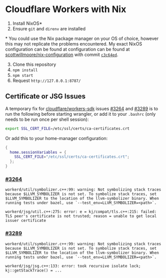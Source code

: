 # Cloudflare Workers with Nix

1. Install NixOS\*
2. Ensure `git` and `direnv` are installed

\* You could use the Nix package manager on your OS of choice, however this may not replicate the problems encountered. My exact NixOS configuration can be found at configuration can be found at [scottwillmoore/nix-configuration](https://github.com/scottwillmoore/nix-configuration) with commit [`c3c64ed`](https://github.com/scottwillmoore/nix-configuration/tree/c3c64ed0cdafa34a7a8156ac70c1a34c884e064e).

3. Clone this repository
4. `npm install`
5. `npm start`
6. Request `http://127.0.0.1:8787/`



## Certificate or JSG Issues

A temporary fix for [cloudflare/workers-sdk](https://github.com/cloudflare/workers-sdk) issues [#3264](https://github.com/cloudflare/workers-sdk/issues/3264) and [#3289](https://github.com/cloudflare/workers-sdk/issues/3289) is to run the following before starting wrangler, or add it to your `.bashrc` (only needs to be run once per shell session):

```bash
export SSL_CERT_FILE=/etc/ssl/certs/ca-certificates.crt
```

Or add this to your home-manager configuration:

```nix
{
  home.sessionVariables = {
    SSL_CERT_FILE="/etc/ssl/certs/ca-certificates.crt";
  };
}
```

### [#3264](https://github.com/cloudflare/workers-sdk/issues/3264)
```
workerd/util/symbolizer.c++:99: warning: Not symbolizing stack traces because $LLVM_SYMBOLIZER is not set. To symbolize stack traces, set $LLVM_SYMBOLIZER to the location of the llvm-symbolizer binary. When running tests under bazel, use `--test_env=LLVM_SYMBOLIZER=<path>`.

workerd/jsg/util.c++:275: error: e = kj/compat/tls.c++:215: failed: TLS peer's certificate is not trusted; reason = unable to get local issuer certificate
```

### [#3289](https://github.com/cloudflare/workers-sdk/issues/3289)
```
workerd/util/symbolizer.c++:99: warning: Not symbolizing stack traces because $LLVM_SYMBOLIZER is not set. To symbolize stack traces, set $LLVM_SYMBOLIZER to the location of the llvm-symbolizer binary. When running tests under bazel, use `--test_env=LLVM_SYMBOLIZER=<path>`.

workerd/jsg/jsg.c++:133: error: took recursive isolate lock; kj::getStackTrace() = ...
```
